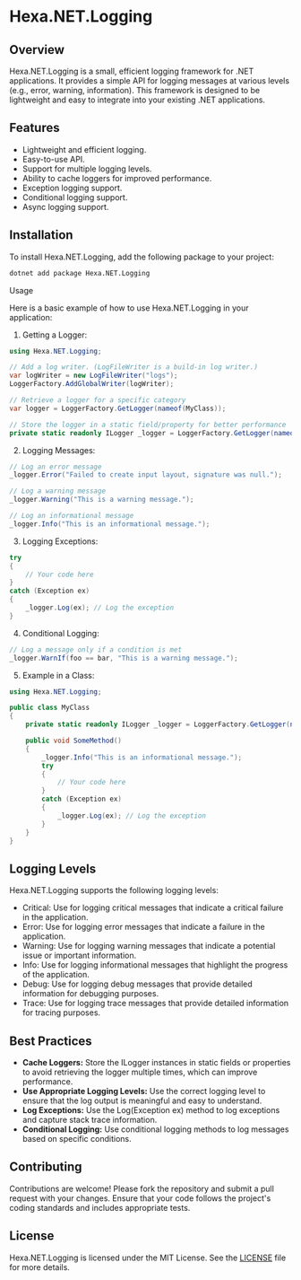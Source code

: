 # Hexa.NET.Logging

## Overview

Hexa.NET.Logging is a small, efficient logging framework for .NET applications. It provides a simple API for logging messages at various levels (e.g., error, warning, information). This framework is designed to be lightweight and easy to integrate into your existing .NET applications.

## Features

- Lightweight and efficient logging.
- Easy-to-use API.
- Support for multiple logging levels.
- Ability to cache loggers for improved performance.
- Exception logging support.
- Conditional logging support.
- Async logging support.

## Installation

To install Hexa.NET.Logging, add the following package to your project:

```bash
dotnet add package Hexa.NET.Logging
```

Usage

Here is a basic example of how to use Hexa.NET.Logging in your application:

1. Getting a Logger:
```csharp
using Hexa.NET.Logging;

// Add a log writer. (LogFileWriter is a build-in log writer.)
var logWriter = new LogFileWriter("logs");
LoggerFactory.AddGlobalWriter(logWriter);

// Retrieve a logger for a specific category
var logger = LoggerFactory.GetLogger(nameof(MyClass));

// Store the logger in a static field/property for better performance
private static readonly ILogger _logger = LoggerFactory.GetLogger(nameof(MyClass));
```

2. Logging Messages:
```csharp
// Log an error message
_logger.Error("Failed to create input layout, signature was null.");

// Log a warning message
_logger.Warning("This is a warning message.");

// Log an informational message
_logger.Info("This is an informational message.");
```

3. Logging Exceptions:
```csharp
try
{
    // Your code here
}
catch (Exception ex)
{
    _logger.Log(ex); // Log the exception
}
```

4. Conditional Logging:
```csharp
// Log a message only if a condition is met
_logger.WarnIf(foo == bar, "This is a warning message.");
```

5. Example in a Class:
```csharp
using Hexa.NET.Logging;

public class MyClass
{
    private static readonly ILogger _logger = LoggerFactory.GetLogger(nameof(MyClass));

    public void SomeMethod()
    {
        _logger.Info("This is an informational message.");
        try
        {
            // Your code here
        }
        catch (Exception ex)
        {
            _logger.Log(ex); // Log the exception
        }
    }
}
```

## Logging Levels

Hexa.NET.Logging supports the following logging levels:

- Critical: Use for logging critical messages that indicate a critical failure in the application.
- Error: Use for logging error messages that indicate a failure in the application.
- Warning: Use for logging warning messages that indicate a potential issue or important information.
- Info: Use for logging informational messages that highlight the progress of the application.
- Debug: Use for logging debug messages that provide detailed information for debugging purposes.
- Trace: Use for logging trace messages that provide detailed information for tracing purposes.

## Best Practices

- **Cache Loggers:** Store the ILogger instances in static fields or properties to avoid retrieving the logger multiple times, which can improve performance.
- **Use Appropriate Logging Levels:** Use the correct logging level to ensure that the log output is meaningful and easy to understand.
- **Log Exceptions:** Use the Log(Exception ex) method to log exceptions and capture stack trace information.
- **Conditional Logging:** Use conditional logging methods to log messages based on specific conditions.

## Contributing

Contributions are welcome! Please fork the repository and submit a pull request with your changes. Ensure that your code follows the project's coding standards and includes appropriate tests.

## License

Hexa.NET.Logging is licensed under the MIT License. See the [LICENSE](https://github.com/HexaEngine/Hexa.NET.Logging/blob/master/LICENSE.txt) file for more details.
